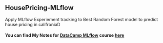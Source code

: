 ## HousePricing-MLflow

Apply MLflow Experiement tracking to Best Random Forest model to predict house pricing in califroniaD


#### You can find My Notes for [DataCamp MLflow](https://www.datacamp.com/completed/statement-of-accomplishment/course/c29a32755fd5a1d8c915bcac6208e6b326673484?utm_medium=organic_social&utm_campaign=sharewidget&utm_content=soa&utm_source=copylink) course [here](https://www.notion.so/MLflow-23b56ce0b05c809fa476cd9345148b8e?source=copy_link)